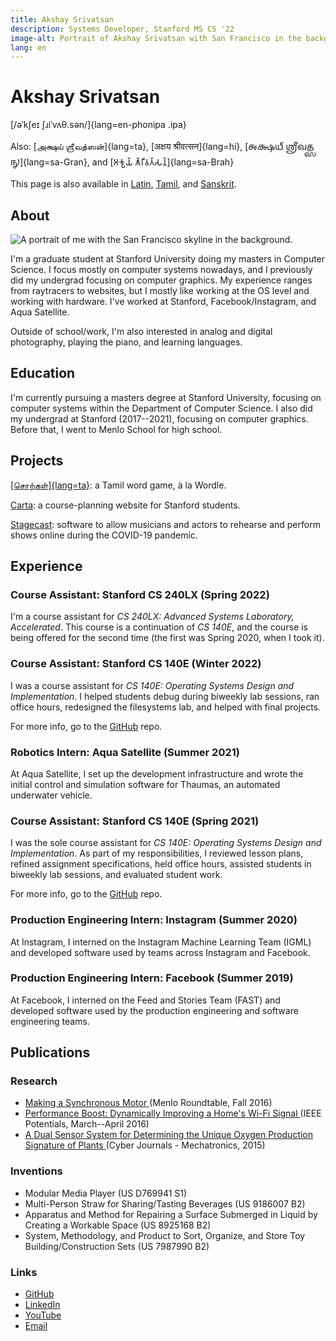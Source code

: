 ```yaml
---
title: Akshay Srivatsan
description: Systems Developer, Stanford MS CS '22
image-alt: Portrait of Akshay Srivatsan with San Francisco in the background.
lang: en
---
```


# Akshay Srivatsan

[/əˈkʃeɪ ʃɹiˈvʌθ.sən/]{lang=en-phonipa .ipa}

Also: [அக்ஷய் ஶ்ரீவத்ஸன்]{lang=ta}, [अक्षय श्रीवत्सन]{lang=hi}, [𑌅𑌕𑍍𑌷𑌯𑍍
𑌶𑍍𑌰𑍀𑌵𑌤𑍍𑌸𑌨𑍍]{lang=sa-Gran}, and [𑀅𑀓𑁆𑀱𑀬𑁆 𑀰𑁆𑀭𑀻𑀯𑀢𑁆𑀲𑀦𑁆]{lang=sa-Brah}

This page is also available in [Latin](latin.html), [Tamil](tamil.html), and
[Sanskrit](sanskrit.html).

## About

![A portrait of me with the San Francisco skyline in the 
background.](assets/img/portrait-small.jpg)

I'm a graduate student at Stanford University doing my masters in Computer
Science. I focus mostly on computer systems nowadays, and I previously did my
undergrad focusing on computer graphics. My experience ranges from raytracers to
websites, but I mostly like working at the OS level and working with hardware.
I've worked at Stanford, Facebook/Instagram, and Aqua Satellite.

Outside of school/work, I'm also interested in analog and digital photography,
playing the piano, and learning languages.

## Education

I'm currently pursuing a masters degree at Stanford University, focusing on
computer systems within the Department of Computer Science. I also did my
undergrad at Stanford (2017--2021), focusing on computer graphics. Before that,
I went to Menlo School for high school.

## Projects

[[சொற்கள்]{lang=ta}](https://aks.io/tamil-wordle/): a Tamil word game, à la
Wordle.

[Carta](https://carta.stanford.edu): a course-planning website for Stanford
students.

[Stagecast](https://taps.stanford.edu/stagecast): software to allow musicians
and actors to rehearse and perform shows online during the COVID-19 pandemic.

## Experience

### Course Assistant: Stanford CS 240LX (Spring 2022)

I'm a course assistant for _CS 240LX: Advanced Systems Laboratory, Accelerated_.
This course is a continuation of _CS 140E_, and the course is being offered for
the second time (the first was Spring 2020, when I took it).

### Course Assistant: Stanford CS 140E (Winter 2022)

I was a course assistant for _CS 140E: Operating Systems Design and
Implementation_. I helped students debug during biweekly lab sessions, ran
office hours, redesigned the filesystems lab, and helped with final projects.

For more info, go to the [GitHub](https://github.com/dddrrreee/cs140e-22win)
repo.

### Robotics Intern: Aqua Satellite (Summer 2021)

At Aqua Satellite, I set up the development infrastructure and wrote the initial
control and simulation software for Thaumas, an automated underwater vehicle.

### Course Assistant: Stanford CS 140E (Spring 2021)

I was the sole course assistant for _CS 140E: Operating Systems Design and
Implementation_. As part of my responsibilities, I reviewed lesson plans,
refined assignment specifications, held office hours, assisted students in
biweekly lab sessions, and evaluated student work.

For more info, go to the [GitHub](https://github.com/dddrrreee/cs140e-21spr)
repo.

### Production Engineering Intern: Instagram (Summer 2020)

At Instagram, I interned on the Instagram Machine Learning Team (IGML) and
developed software used by teams across Instagram and Facebook.

### Production Engineering Intern: Facebook (Summer 2019)

At Facebook, I interned on the Feed and Stories Team (FAST) and developed
software used by the production engineering and software engineering teams.

## Publications

### Research

-   [Making a Synchronous Motor ](http://roundtable.menloschool.org/issue25/5_McNelly+Srivatsan_MS_Roundtable25_Fall_2016.pdf)
    (Menlo Roundtable, Fall 2016)
-   [Performance Boost: Dynamically Improving a Home's Wi-Fi Signal ](http://ieeexplore.ieee.org/abstract/document/7425403/)
    (IEEE Potentials, March--April 2016)
-   [A Dual Sensor System for Determining the Unique Oxygen Production Signature of Plants ](http://www.cyberjournals.com/Papers/2015/01.pdf)
    (Cyber Journals - Mechatronics, 2015)

### Inventions

-   Modular Media Player (US D769941 S1)
-   Multi-Person Straw for Sharing/Tasting Beverages (US 9186007 B2)
-   Apparatus and Method for Repairing a Surface Submerged in Liquid by Creating
    a Workable Space (US 8925168 B2)
-   System, Methodology, and Product to Sort, Organize, and Store Toy
    Building/Construction Sets (US 7987990 B2)

### Links

-   [GitHub](https://github.com/Akshay-Srivatsan)
-   [LinkedIn](https://www.linkedin.com/in/akshay-srivatsan/)
-   [YouTube](https://www.youtube.com/channel/UCUrJQeVdrtJZ1GjCXz1aWXA)
-   [Email](mailto:srivatsan.akshay+website@gmail.com)
